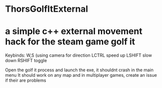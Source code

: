 # ThorsGolfItExternal
# a simple c++ external movement hack for the steam game golf it

Keybinds:
W,S (using camera for direction
LCTRL speed up
LSHIFT slow down
RSHIFT toggle

Open the golf it process and launch the exe, it shouldnt crash in the main menu
It should work on any map and in multiplayer games, create an issue if their are problems
